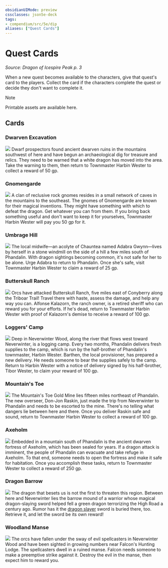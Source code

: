```yaml
---
obsidianUIMode: preview
cssclasses: json5e-deck
tags:
- compendium/src/5e/dip
aliases: ["Quest Cards"]
---
```

# Quest Cards
*Source: Dragon of Icespire Peak p. 3*  

When a new quest becomes available to the characters, give that quest's card to the players. Collect the card if the characters complete the quest or decide they don't want to complete it.

> [!note]
> Printable assets are available here.

## Cards

### Dwarven Excavation
![](/3-Mechanics/CLI/decks/img/quests-055-1.webp#card)
Dwarf prospectors found ancient dwarven ruins in the mountains southwest of here and have begun an archaeological dig for treasure and relics. They need to be warned that a white dragon has moved into the area. Take the warning to them, then return to Townmaster Harbin Wester to collect a reward of 50 gp.

### Gnomengarde
![](/3-Mechanics/CLI/decks/img/quests-056-2.webp#card)
A clan of reclusive rock gnomes resides in a small network of caves in the mountains to the southeast. The gnomes of Gnomengarde are known for their magical inventions. They might have something with which to defeat the dragon. Get whatever you can from them. If you bring back something useful and don't want to keep it for yourselves, Townmaster Harbin Wester will pay you 50 gp for it.

### Umbrage Hill
![](/3-Mechanics/CLI/decks/img/quests-057-3.webp#card)
The local midwife—an acolyte of Chauntea named Adabra Gwynn—lives by herself in a stone windmill on the side of a hill a few miles south of Phandalin. With dragon sightings becoming common, it's not safe for her to be alone. Urge Adabra to return to Phandalin. Once she's safe, visit Townmaster Harbin Wester to claim a reward of 25 gp.

### Butterskull Ranch
![](/3-Mechanics/CLI/decks/img/quests-058-4.webp#card)
Orcs have attacked Butterskull Ranch, five miles east of Conyberry along the Triboar Trail! Travel there with haste, assess the damage, and help any way you can. Alfonse Kalazorn, the ranch owner, is a retired sheriff who can reward you for your efforts. If he's dead, return to Townmaster Harbin Wester with proof of Kalazorn's demise to receive a reward of 100 gp.

### Loggers' Camp
![](/3-Mechanics/CLI/decks/img/quests-059-5.webp#card)
Deep in Neverwinter Wood, along the river that flows west toward Neverwinter, is a logging camp. Every two months, Phandalin delivers fresh supplies to the camp, which is run by the half-brother of Phandalin's townmaster, Harbin Wester. Barthen, the local provisioner, has prepared a new delivery. He needs someone to bear the supplies safely to the camp. Return to Harbin Wester with a notice of delivery signed by his half-brother, Tibor Wester, to claim your reward of 100 gp.

### Mountain's Toe
![](/3-Mechanics/CLI/decks/img/quests-060-6.webp#card)
The Mountain's Toe Gold Mine lies fifteen miles northeast of Phandalin. The new overseer, Don-Jon Raskin, just made the trip from Neverwinter to Phandalin and needs to be escorted to the mine. There's no telling what dangers lie between here and there. Once you deliver Raskin safe and sound, return to Townmaster Harbin Wester to collect a reward of 100 gp.

### Axeholm
![](/3-Mechanics/CLI/decks/img/quests-061-7.webp#card)
Embedded in a mountain south of Phandalin is the ancient dwarven fortress of Axeholm, which has been sealed for years. If a dragon attack is imminent, the people of Phandalin can evacuate and take refuge in Axeholm. To that end, someone needs to open the fortress and make it safe for habitation. Once you accomplish these tasks, return to Townmaster Wester to collect a reward of 250 gp.

### Dragon Barrow
![](/3-Mechanics/CLI/decks/img/quests-062-8.webp#card)
The dragon that besets us is not the first to threaten this region. Between here and Neverwinter lies the barrow mound of a warrior whose magical dragon-slaying sword helped fell a green dragon terrorizing the High Road a century ago. Rumor has it the [dragon slayer](/3-Mechanics/CLI/items/dragon-slayer.md) sword is buried there, too. Retrieve it, and let the sword be its own reward!

### Woodland Manse
![](/3-Mechanics/CLI/decks/img/quests-063-9.webp#card)
The orcs have fallen under the sway of evil spellcasters in Neverwinter Wood and have been sighted in growing numbers near Falcon's Hunting Lodge. The spellcasters dwell in a ruined manse. Falcon needs someone to make a preemptive strike against it. Destroy the evil in the manse, then expect him to reward you.